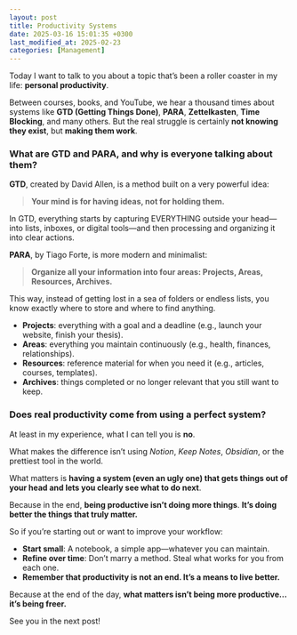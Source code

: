 ```yaml
---
layout: post
title: Productivity Systems
date: 2025-03-16 15:01:35 +0300
last_modified_at: 2025-02-23
categories: [Management]
---
```


Today I want to talk to you about a topic that’s been a roller coaster in my life: **personal productivity**.

Between courses, books, and YouTube, we hear a thousand times about systems like **GTD (Getting Things Done)**, **PARA**, **Zettelkasten**, **Time Blocking**, and many others.
But the real struggle is certainly **not knowing they exist**, but **making them work**.

### What are GTD and PARA, and why is everyone talking about them?

**GTD**, created by David Allen, is a method built on a very powerful idea:

> **Your mind is for having ideas, not for holding them.**

In GTD, everything starts by capturing EVERYTHING outside your head—into lists, inboxes, or digital tools—and then processing and organizing it into clear actions.

**PARA**, by Tiago Forte, is more modern and minimalist:

> **Organize all your information into four areas: Projects, Areas, Resources, Archives.**

This way, instead of getting lost in a sea of folders or endless lists, you know exactly where to store and where to find anything.

* **Projects**: everything with a goal and a deadline (e.g., launch your website, finish your thesis).
* **Areas**: everything you maintain continuously (e.g., health, finances, relationships).
* **Resources**: reference material for when you need it (e.g., articles, courses, templates).
* **Archives**: things completed or no longer relevant that you still want to keep.

### Does real productivity come from using a perfect system?

At least in my experience, what I can tell you is **no**.

What makes the difference isn’t using *Notion*, *Keep Notes*, *Obsidian*, or the prettiest tool in the world.

What matters is **having a system (even an ugly one) that gets things out of your head and lets you clearly see what to do next**.

Because in the end, **being productive isn’t doing more things**. **It’s doing better the things that truly matter.**

So if you’re starting out or want to improve your workflow:

* **Start small**: A notebook, a simple app—whatever you can maintain.
* **Refine over time**: Don’t marry a method. Steal what works for you from each one.
* **Remember that productivity is not an end. It’s a means to live better.**

Because at the end of the day, **what matters isn’t being more productive… it’s being freer.**

See you in the next post!
